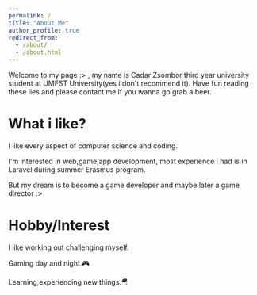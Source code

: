 ```yaml
---
permalink: /
title: "About Me"
author_profile: true
redirect_from: 
  - /about/
  - /about.html
---
```


Welcome to my page :> , my name is Cadar Zsombor third year university
student at UMFST University(yes i don't recommend it). Have fun reading these lies and please contact me if you wanna go grab a beer. 

What i like?
======
I like every aspect of computer science and coding.

I'm interested in web,game,app development, most experience i had is 
in Laravel during summer Erasmus program.

But my dream is to become a game developer and maybe later a game director :>

Hobby/Interest
======
I like working out challenging myself.

Gaming day and night.🎮

Learning,experiencing new things.🪂
